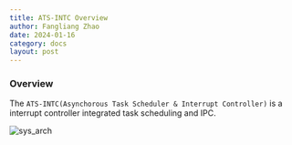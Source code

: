 ```yaml
---
title: ATS-INTC Overview
author: Fangliang Zhao
date: 2024-01-16
category: docs
layout: post
---
```


### Overview

The `ATS-INTC(Asynchorous Task Scheduler & Interrupt Controller)` is a interrupt controller integrated task scheduling and IPC.

![sys_arch](https://ats-intc.github.io/docs/assets/gitbook/images/sys_arch.png)